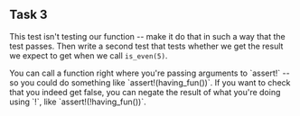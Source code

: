 ## Task 3

This test isn't testing our function -- make it do that in such a way that the test passes.
Then write a second test that tests whether we get the result we expect to get when we call `is_even(5)`.

<div class="hint">
  You can call a function right where you're passing arguments to `assert!` -- so you could do something like `assert!(having_fun())`.
  If you want to check that you indeed get false, you can negate the result of what you're doing using `!`, like `assert!(!having_fun())`.
</div>
